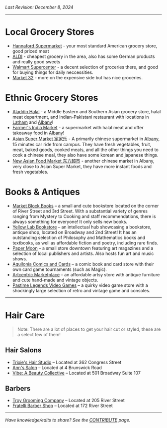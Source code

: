 _Last Revision: December 8, 2024_

---
# Local Grocery Stores
- [Hannaford Supermarket](https://maps.app.goo.gl/6oydRTLBx34Fn41p6) - your most standard American grocery store, good priced meat
- [ALDI](https://maps.app.goo.gl/LyqxMyCde2xYur4m9) - cheapest grocery in the area, also has some German products and really good sweets
- [Walmart Supercenter](https://maps.app.goo.gl/LZkatCDdboiEW7vV9) - a decent selection of groceries there, and good for buying things for daily neccessities. 
- [Market 32](https://maps.app.goo.gl/rqSnVqYr46eByi6GA) - more on the expensive side but has nice groceries.

# Ethnic Grocery Stores
- [Aladdin Halal](https://www.aladdinmarketandrestaurant.com/) - a Middle Eastern and Southern Asian grocery store, halal meat department, and Indian-Pakistani restaurant with locations in [Latham](https://www.google.com/maps/place/Aladdin+Halal+Market/@42.74025,-73.6992374,4430m/data=!3m1!1e3!4m6!3m5!1s0x89de0d12e7cbe563:0x64f21299a7dbfcae!8m2!3d42.7382008!4d-73.7625002!16s%2Fg%2F11lg2z47jc?entry=ttu&g_ep=EgoyMDI0MTEyNC4xIKXMDSoASAFQAw%3D%3D) and [Albany](https://www.google.com/maps/place/Aladdin+Halal+Albany/@42.6647646,-73.8103542,4435m/data=!3m1!1e3!4m6!3m5!1s0x89de0a4a907f6757:0x53c01da369c68023!8m2!3d42.6647646!4d-73.7722454!16s%2Fg%2F11gdc2_6yn?entry=ttu&g_ep=EgoyMDI0MTEyNC4xIKXMDSoASAFQAw%3D%3D)!
- [Farmer's India Market](http://indiamarket.co/) - a supermarket with halal meat and offer takeaway food in [Albany](https://www.google.com/maps/place/Farmer's+India+Market/@42.730363,-73.8517083,554m/data=!3m1!1e3!4m6!3m5!1s0x89de7380ea8cdb77:0x2868a6000d414b82!8m2!3d42.730363!4d-73.8491334!16s%2Fg%2F11pz165k_5?entry=ttu&g_ep=EgoyMDI0MTEyNC4xIKXMDSoASAFQAw%3D%3D)!
- [Asian Super Market 家家乐]() - A primarily chinese supermarket in [Albany](https://maps.app.goo.gl/Csbno2kYLrrqfpf47), 15 minutes car ride from campus. They have fresh vegetables, fruit, meat, baked goods, cooked meats, and all the other things you need to cook a chinese meal, they also have some korean and japanese things. 
- [New Asian Food Market 东方超市](http://newasianfoodmarket.com) - another chinese market in Albany, very close to Asian Super Market, they have more instant foods and fresh vegetables. 

# Books & Antiques
 - [Market Block Books](https://www.bhny.com/) – a small and cute bookstore located on the corner of River Street and 3rd Street. With a substantial variety of genres ranging from Mystery to Cooking and staff recommendations, there is always something for everyone! It only sells new books.
 - [Yellow Lab Bookstore](https://www.yelp.com/biz/yellow-lab-vintage-and-books-troy) – an intellectual hub showcasing a bookstore, antique shop, located on Broadway and 2nd Street! It has an outstanding selection of Philosophy and Mathematics books and textbooks, as well as affordable fiction and poetry, including rare finds.
 - [Paper Moon](https://www.instagram.com/paper_moon_troy/?hl=en) – a small store downtown featuring art magazines and a selection of local publishers and artists. Also hosts fun art and music shows.
 - [Aquilonia Comics and Cards](https://aquiloniacomicsandcards.com/) – a comic book and card store with their own card game tournaments (such as Magic). 
 - [Artcentric Marketplace](https://www.instagram.com/artcentricmarketplace/) – an affordable artsy store with antique furniture and cute hand-made and vintage objects.
 - [Pastime Legends Video Games](https://www.facebook.com/PastimeLegends/) – a quirky video game store with a shockingly large selection of retro and vintage game and consoles.

--- 
# Hair Care

>Note: There are a lot of places to get your hair cut or styled, these are a select few of them!
## Hair Salons
* [Trixie's Hair Studio](https://www.yelp.com/biz/trixies-hair-studio-troy) – Located at 362 Congress Street
* [Ann's Salon](https://www.yelp.com/biz/anns-salon-troy) – Located at 4 Brunswick Road
* [Vibe: A Beauty Collective](https://vibebeautycollective.com/) – Located at 501 Broadway Suite 107

## Barbers
* [Troy Grooming Company](https://www.yelp.com/biz/troy-grooming-troy-3) – Located at 205 River Street
* [Fratelli Barber Shop](https://www.instagram.com/fratelli.barbershop/?utm_medium=copy_link) – Located at 172 River Street

---
_Have knowledge/edits to share? See the [CONTRIBUTE](../CONTRIBUTE.md) page._